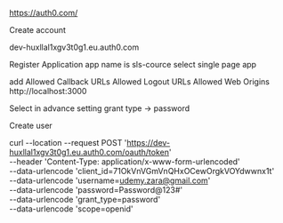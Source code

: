https://auth0.com/

Create account 


dev-huxllal1xgv3t0g1.eu.auth0.com

Register Application
app name is sls-cource
select single page app

add Allowed Callback URLs
Allowed Logout URLs
Allowed Web Origins
http://localhost:3000

Select in advance setting grant type -> password


Create user



curl --location --request POST 'https://dev-huxllal1xgv3t0g1.eu.auth0.com/oauth/token' \
--header 'Content-Type: application/x-www-form-urlencoded' \
--data-urlencode 'client_id=71OkVnVGmVnQHxOCewOrgkVOYdwwnx1t' \
--data-urlencode 'username=udemy.zara@gmail.com' \
--data-urlencode 'password=Password@123#' \
--data-urlencode 'grant_type=password' \
--data-urlencode 'scope=openid'